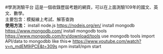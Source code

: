 #學測測驗平台
這是一個收錄歷屆考題的網頁，可以在上面測驗109年的國文、英文、數學。<br>
主要包含：模擬線上考試、解答查詢
<br>
<strong>使用方法：</strong>
install node.js https://nodejs.org/en/
install mongodb https://www.mongodb.com/
install mongodb tools https://www.mongodb.com/try/download/tools
use mongodb tools import API/data to mongodbb like this=> https://www.youtube.com/watch?v=n_mdEM9iPCE&t=309s
npm install/npm start
